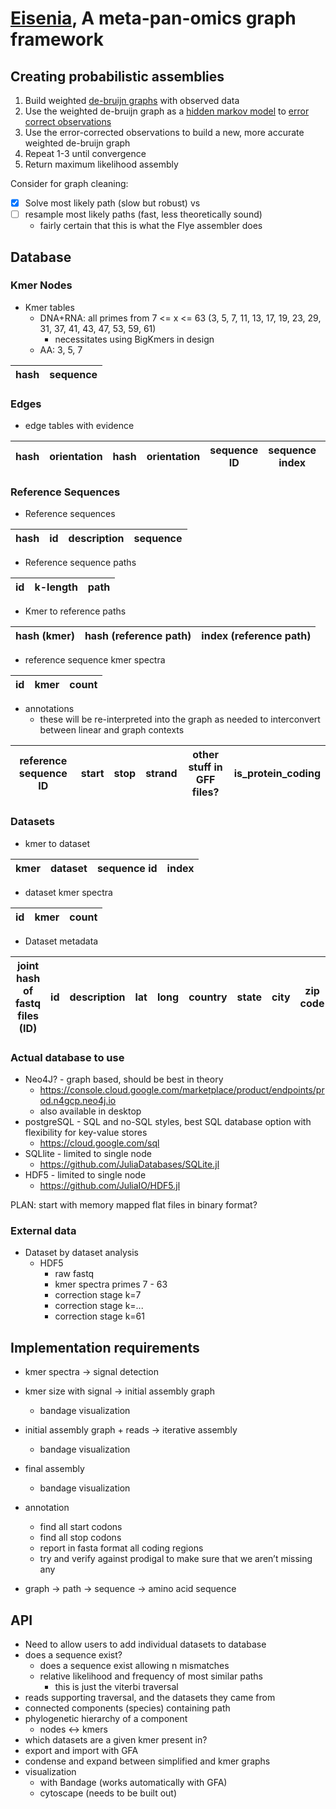 # [Eisenia](https://en.wikipedia.org/wiki/Eisenia_fetida), A meta-pan-omics graph framework

<!-- [![Dev](https://img.shields.io/badge/docs-dev-blue.svg)](https://cameronprybol.gitlab.io/Eisenia.jl/dev) -->
<!-- [![Build Status](https://github.com/cjprybol/Eisenia.jl/badges/master/pipeline.svg)](https://github.com/cjprybol/Eisenia.jl/pipelines) -->
<!-- [![Coverage](https://github.com/cjprybol/Eisenia.jl/badges/master/coverage.svg)](https://github.com/cjprybol/Eisenia.jl/commits/master) -->
<!-- [![Build Status](https://ci.appveyor.com/api/projects/status/github/cjprybol/Eisenia.jl?svg=true)](https://ci.appveyor.com/project/cjprybol/Eisenia-jl) -->
<!-- [![Build Status](https://cloud.drone.io/api/badges/cjprybol/Eisenia.jl/status.svg)](https://cloud.drone.io/cjprybol/Eisenia.jl) -->
<!-- [![Coverage](https://codecov.io/gh/cjprybol/Eisenia.jl/branch/master/graph/badge.svg)](https://codecov.io/gh/cjprybol/Eisenia.jl) -->
<!-- [![ColPrac: Contributor's Guide on Collaborative Practices for Community Packages](https://img.shields.io/badge/ColPrac-Contributor's%20Guide-blueviolet)](https://github.com/SciML/ColPrac) -->

## Creating probabilistic assemblies
1. Build weighted [de-bruijn graphs](https://en.wikipedia.org/wiki/De_Bruijn_graph) with observed data
2. Use the weighted de-bruijn graph as a [hidden markov model](https://en.wikipedia.org/wiki/Hidden_Markov_model) to [error correct observations](https://en.wikipedia.org/wiki/Viterbi_algorithm)
3. Use the error-corrected observations to build a new, more accurate weighted de-bruijn graph
4. Repeat 1-3 until convergence
5. Return maximum likelihood assembly

Consider for graph cleaning:
  - [x] Solve most likely path (slow but robust) vs
  - [ ] resample most likely paths (fast, less theoretically sound)
    - fairly certain that this is what the Flye assembler does


## Database

### Kmer Nodes
- Kmer tables
  - DNA+RNA: all primes from 7 <= x <= 63 (3, 5, 7, 11, 13, 17, 19, 23, 29, 31, 37, 41, 43, 47, 53, 59, 61)
    - necessitates using BigKmers in design
  - AA: 3, 5, 7

| hash | sequence |
|------|----------|

### Edges

- edge tables with evidence

| hash | orientation | hash | orientation | sequence ID | sequence index | reference_or_observation |
|------|-------------|------|-------------|-------------|----------------|--------------------------|

### Reference Sequences

- Reference sequences

| hash | id | description | sequence |
|------|----|-------------|----------|

- Reference sequence paths

| id | k-length | path |
|----|----------|------|

- Kmer to reference paths

| hash (kmer) | hash (reference path) | index (reference path) |
|-------------|-----------------------|------------------------|

- reference sequence kmer spectra

| id | kmer | count |
|----|------|-------|

- annotations
  - these will be re-interpreted into the graph as needed to interconvert between linear and graph contexts

| reference sequence ID | start | stop | strand | other stuff in GFF files? | is_protein_coding |
|-----------------------|-------|------|--------|---------------------------|-------------------|

### Datasets

- kmer to dataset

| kmer | dataset | sequence id | index |
|------|---------|-------------|-------|

- dataset kmer spectra

| id | kmer | count |
|----|------|-------|

- Dataset metadata

| joint hash of fastq files (ID) | id | description | lat | long | country | state | city | zip code | source type |
|--------------------------------|----|-------------|-----|------|---------|-------|------|----------|-------------|

### Actual database to use
- Neo4J? - graph based, should be best in theory
  - https://console.cloud.google.com/marketplace/product/endpoints/prod.n4gcp.neo4j.io
  - also available in desktop
- postgreSQL - SQL and no-SQL styles, best SQL database option with flexibility for key-value stores
  - https://cloud.google.com/sql
- SQLlite - limited to single node
  - https://github.com/JuliaDatabases/SQLite.jl
- HDF5 - limited to single node
  - https://github.com/JuliaIO/HDF5.jl

PLAN: start with memory mapped flat files in binary format?

### External data

- Dataset by dataset analysis
  - HDF5
    - raw fastq
    - kmer spectra primes 7 - 63
    - correction stage k=7
    - correction stage k=...
    - correction stage k=61

## Implementation requirements

- kmer spectra -> signal detection
- kmer size with signal -> initial assembly graph
    - bandage visualization
- initial assembly graph + reads -> iterative assembly
    - bandage visualization
- final assembly
    - bandage visualization
- annotation
    - find all start codons
    - find all stop codons
    - report in fasta format all coding regions
    - try and verify against prodigal to make sure that we aren’t missing any

- graph -> path -> sequence -> amino acid sequence

## API

- Need to allow users to add individual datasets to database
- does a sequence exist?
  - does a sequence exist allowing n mismatches
  - relative likelihood and frequency of most similar paths
    - this is just the viterbi traversal
- reads supporting traversal, and the datasets they came from
- connected components (species) containing path
- phylogenetic hierarchy of a component
  - nodes <-> kmers
- which datasets are a given kmer present in?
- export and import with GFA
- condense and expand between simplified and kmer graphs
- visualization 
  - with Bandage (works automatically with GFA)
  - cytoscape (needs to be built out)
